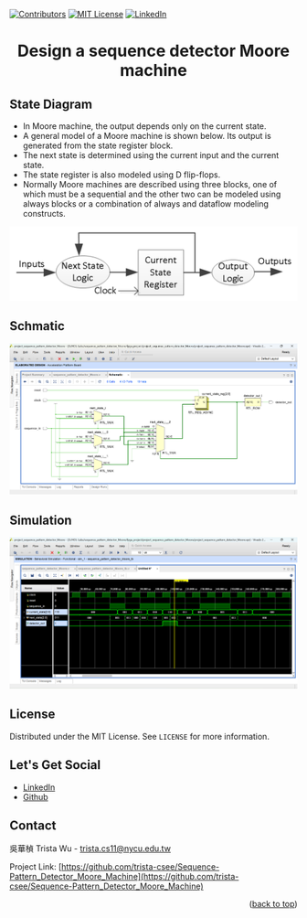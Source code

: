 <a name="readme-top"></a>
<!-- PROJECT SHIELDS -->
[![Contributors][contributors-shield]]()
[![MIT License][license-shield]][license-url]
[![LinkedIn][linkedin-shield]][linkedin-url]

<!-- PROJECT Name --> 
<h1 align="center">Design a sequence detector Moore machine</h1>

<!--  State Diagram -->
## State Diagram
* In Moore machine, the output depends only on the current state.
* A general model of a Moore machine is shown below. Its output is generated from the state register block.
* The next state is determined using the current input and the current state.
* The state register is also modeled using D flip-flops.
* Normally Moore machines are described using three blocks, one of which must be a sequential and the other two can be modeled using always blocks or a combination of always and dataflow modeling constructs. 

![image](https://github.com/trista-csee/Sequence-Pattern_Detector_Moore_Machine/blob/main/three%20blocks%20Moore%20machine.png)

<!-- Schmatic -->
## Schmatic
![image](https://github.com/trista-csee/Sequence-Pattern_Detector_Moore_Machine/blob/main/Schmatic.png)

<!-- Simulation -->
## Simulation
![image](https://github.com/trista-csee/Sequence-Pattern_Detector_Moore_Machine/blob/main/Simulation.png)

<!-- LICENSE -->
## License
Distributed under the MIT License. See `LICENSE` for more information.

<!-- LET'S GET SOCIAL -->
## Let's Get Social
* [LinkedIn](https://www.linkedin.com/in/hua-chen-wu-363252241/)
* [Github](https://github.com/trista-csee)

<!-- CONTACT -->
## Contact
吳華楨 Trista Wu - trista.cs11@nycu.edu.tw

Project Link: [https://github.com/trista-csee/Sequence-Pattern_Detector_Moore_Machine](https://github.com/trista-csee/Sequence-Pattern_Detector_Moore_Machine)

<p align="right">(<a href="#readme-top">back to top</a>)</p>

<!-- MARKDOWN LINKS & IMAGES -->
[contributors-shield]: https://img.shields.io/badge/contributors-1-orange.svg?style=flat-square
[license-shield]: https://img.shields.io/badge/license-MIT-blue.svg?style=flat-square
[license-url]: https://choosealicense.com/licenses/mit
[linkedin-shield]: https://img.shields.io/badge/-LinkedIn-black.svg?style=flat-square&logo=linkedin&colorB=555
[linkedin-url]: https://www.linkedin.com/in/hua-chen-wu-363252241/
[product-screenshot]: ./images/projects/portfolio.jpg
